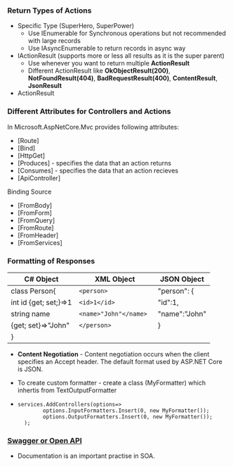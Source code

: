 ### Return Types of Actions
- Specific Type (SuperHero, SuperPower)
  - Use IEnumerable for Synchronous operations but not recommended with large records
  - Use IAsyncEnumerable to return records in async way
- IActionResult (supports more or less all results as it is the super parent)
  - Use whenever you want to return multiple **ActionResult**
  - Different ActionResult like **OkObjectResult(200)**, **NotFoundResult(404)**, **BadRequestResult(400)**, **ContentResult**, **JsonResult**
- ActionResult<T>
  
### Different Attributes for Controllers and Actions
In Microsoft.AspNetCore.Mvc provides following attributes:
- [Route]
- [Bind]
- [HttpGet]
- [Produces] - specifies the data that an action returns
- [Consumes] - specifies the data that an action recieves
- [ApiController]
  
Binding Source
- [FromBody]
- [FromForm]
- [FromQuery]
- [FromRoute]
- [FromHeader]
- [FromServices]

### Formatting of Responses

| **C# Object**               |   **XML Object**                 |   **JSON Object**  |
|-----------------------------|----------------------------------|--------------------|
| class Person{               |  `<person>`                        |  "person": {       |
|   int id {get; set;}=>1     |     `<id>1</id>`                   |    "id":1,         |
|   string name               |     `<name>"John"</name> `         |    "name":"John"   | 
|       {get; set}=>"John"    |  `</person> `                      |  }                 |
| }                           |  

- **Content Negotiation** - Content negotiation occurs when the client specifies an Accept header. The default format used by ASP.NET     Core is JSON.

- To create custom formatter - create a class (MyFormatter) which inhertis from TextOutputFormatter
- ```
  services.AddControllers(options=>
          options.InputFormatters.Insert(0, new MyFormatter());
          options.OutputFormatters.Insert(0, new MyFormatter());
    );
  ```
### [Swagger or Open API](https://docs.microsoft.com/en-us/aspnet/core/tutorials/web-api-help-pages-using-swagger?view=aspnetcore-5.0)
- Documentation is an important practise in SOA.